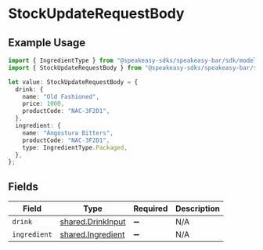# StockUpdateRequestBody

## Example Usage

```typescript
import { IngredientType } from "@speakeasy-sdks/speakeasy-bar/sdk/models/shared";
import { StockUpdateRequestBody } from "@speakeasy-sdks/speakeasy-bar/sdk/models/webhooks";

let value: StockUpdateRequestBody = {
  drink: {
    name: "Old Fashioned",
    price: 1000,
    productCode: "NAC-3F2D1",
  },
  ingredient: {
    name: "Angostura Bitters",
    productCode: "NAC-3F2D1",
    type: IngredientType.Packaged,
  },
};
```

## Fields

| Field                                                         | Type                                                          | Required                                                      | Description                                                   |
| ------------------------------------------------------------- | ------------------------------------------------------------- | ------------------------------------------------------------- | ------------------------------------------------------------- |
| `drink`                                                       | [shared.DrinkInput](../../../sdk/models/shared/drinkinput.md) | :heavy_minus_sign:                                            | N/A                                                           |
| `ingredient`                                                  | [shared.Ingredient](../../../sdk/models/shared/ingredient.md) | :heavy_minus_sign:                                            | N/A                                                           |